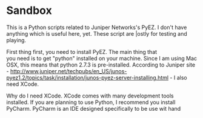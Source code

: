 # Sandbox
This is a Python scripts related to Juniper Networks's PyEZ.
I don't have anything which is useful here, yet. These script are 
|ostly for testing and playing.

First thing first, you need to install PyEZ. The main thing that  
you need is to get "python" installed on your machine.
Since I am using Mac OSX, this means that python 2.7.3 is pre-installed.
According to Juniper site - http://www.juniper.net/techpubs/en_US/junos-pyez1.2/topics/task/installation/junos-pyez-server-installing.html - I also need XCode.

Why do I need XCode. XCode comes with many development tools installed.
If you are planning to use Python, I recommend you install PyCharm.
PyCharm is an IDE designed specifically to be use wit hand


